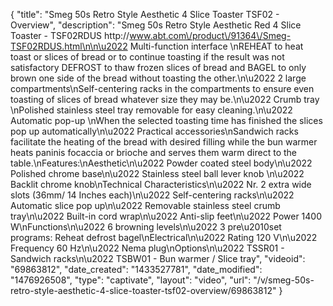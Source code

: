 {
    "title": "Smeg 50s Retro Style Aesthetic 4 Slice Toaster TSF02 - Overview",
    "description": "Smeg 50s Retro Style Aesthetic Red 4 Slice Toaster - TSF02RDUS http:\/\/www.abt.com\/product\/91364\/Smeg-TSF02RDUS.html\n\n\u2022 Multi-function interface \nREHEAT to heat toast or slices of bread or to continue toasting if the result was not satisfactory DEFROST to thaw frozen slices of bread and BAGEL to only brown one side of the bread without toasting the other.\n\u2022 2 large compartments\nSelf-centering racks in the compartments to ensure even toasting of slices of bread whatever size they may be.\n\u2022 Crumb tray \nPolished stainless steel tray removable for easy cleaning.\n\u2022 Automatic pop-up \nWhen the selected toasting time has finished the slices pop up automatically\n\u2022 Practical accessories\nSandwich racks facilitate the heating of the bread with desired filling while the bun warmer heats paninis focaccia or brioche and serves them warm direct to the table.\nFeatures:\nAesthetic\n\u2022 Powder coated steel body\n\u2022 Polished chrome base\n\u2022 Stainless steel ball lever knob \n\u2022 Backlit chrome knob\nTechnical Characteristics\n\u2022 Nr. 2 extra wide slots (36mm\/ 14 Inches each)\n\u2022 Self-centering racks\n\u2022 Automatic slice pop up\n\u2022 Removable stainless steel crumb tray\n\u2022 Built-in cord wrap\n\u2022 Anti-slip feet\n\u2022 Power 1400 W\nFunctions\n\u2022 6 browning levels\n\u2022 3 pre\u2010set programs: Reheat defrost bagel\nElectrical\n\u2022 Rating 120 V\n\u2022 Frequency 60 Hz\n\u2022 Nema plug\nOptions\n\u2022 TSSR01 - Sandwich racks\n\u2022 TSBW01 - Bun warmer \/ Slice tray",
    "videoid": "69863812",
    "date_created": "1433527781",
    "date_modified": "1476926508",
    "type": "captivate",
    "layout": "video",
    "url": "\/v\/smeg-50s-retro-style-aesthetic-4-slice-toaster-tsf02-overview\/69863812"
}